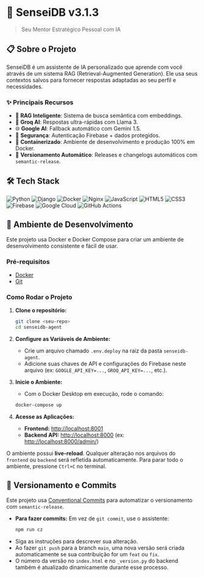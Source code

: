 # 🧠 SenseiDB v3.1.3

> Seu Mentor Estratégico Pessoal com IA

## 📋 Sobre o Projeto

SenseiDB é um assistente de IA personalizado que aprende com você através de um sistema RAG (Retrieval-Augmented Generation). Ele usa seus contextos salvos para fornecer respostas adaptadas ao seu perfil e necessidades.

### ✨ Principais Recursos

- 🧠 **RAG Inteligente**: Sistema de busca semântica com embeddings.
- 🚀 **Groq AI**: Respostas ultra-rápidas com Llama 3.
- 🌐 **Google AI**: Fallback automático com Gemini 1.5.
- 🔐 **Segurança**: Autenticação Firebase + dados protegidos.
- 🐳 **Containerizado**: Ambiente de desenvolvimento e produção 100% em Docker.
- 🤖 **Versionamento Automático**: Releases e changelogs automáticos com `semantic-release`.

## 🛠️ Tech Stack

![Python](https://img.shields.io/badge/Python-3776AB?style=for-the-badge&logo=python&logoColor=white)
![Django](https://img.shields.io/badge/Django-092E20?style=for-the-badge&logo=django&logoColor=white)
![Docker](https://img.shields.io/badge/Docker-2496ED?style=for-the-badge&logo=docker&logoColor=white)
![Nginx](https://img.shields.io/badge/Nginx-009639?style=for-the-badge&logo=nginx&logoColor=white)
![JavaScript](https://img.shields.io/badge/JavaScript-F7DF1E?style=for-the-badge&logo=javascript&logoColor=black)
![HTML5](https://img.shields.io/badge/HTML5-E34F26?style=for-the-badge&logo=html5&logoColor=white)
![CSS3](https://img.shields.io/badge/CSS3-1572B6?style=for-the-badge&logo=css3&logoColor=white)
![Firebase](https://img.shields.io/badge/Firebase-FFCA28?style=for-the-badge&logo=firebase&logoColor=black)
![Google Cloud](https://img.shields.io/badge/Google_Cloud-4285F4?style=for-the-badge&logo=google-cloud&logoColor=white)
![GitHub Actions](https://img.shields.io/badge/GitHub_Actions-2088FF?style=for-the-badge&logo=github-actions&logoColor=white)

## 🚀 Ambiente de Desenvolvimento

Este projeto usa Docker e Docker Compose para criar um ambiente de desenvolvimento consistente e fácil de usar.

### Pré-requisitos

- [Docker](https://www.docker.com/products/docker-desktop/)
- [Git](https://git-scm.com/)

### Como Rodar o Projeto

1.  **Clone o repositório:**
    ```bash
    git clone <seu-repo>
    cd senseidb-agent
    ```

2.  **Configure as Variáveis de Ambiente:**
    *   Crie um arquivo chamado `.env.deploy` na raiz da pasta `senseidb-agent`.
    *   Adicione suas chaves de API e configurações do Firebase neste arquivo (ex: `GOOGLE_API_KEY=...`, `GROQ_API_KEY=...`, etc.).

3.  **Inicie o Ambiente:**
    *   Com o Docker Desktop em execução, rode o comando:
    ```bash
    docker-compose up
    ```

4.  **Acesse as Aplicações:**
    *   **Frontend:** [http://localhost:8001](http://localhost:8001)
    *   **Backend API:** [http://localhost:8000](http://localhost:8000) (ex: [http://localhost:8000/admin/](http://localhost:8000/admin/))

O ambiente possui **live-reload**. Qualquer alteração nos arquivos do `frontend` ou `backend` será refletida automaticamente. Para parar todo o ambiente, pressione `Ctrl+C` no terminal.

## 🤖 Versionamento e Commits

Este projeto usa [Conventional Commits](https://www.conventionalcommits.org/) para automatizar o versionamento com `semantic-release`.

- **Para fazer commits:** Em vez de `git commit`, use o assistente:
  ```bash
  npm run cz
  ```
- Siga as instruções para descrever sua alteração.
- Ao fazer `git push` para a branch `main`, uma nova versão será criada automaticamente se sua contribuição for um `feat` ou `fix`.
- O número da versão no `index.html` e no `_version.py` do backend também é atualizado dinamicamente durante esse processo.
